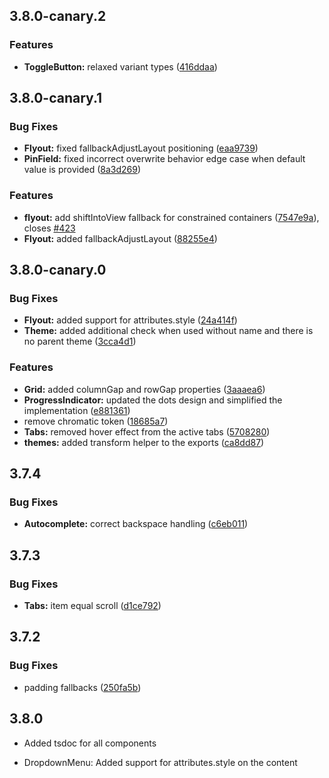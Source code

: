 ## 3.8.0-canary.2


### Features

* **ToggleButton:** relaxed variant types ([416ddaa](https://github.com/reshaped-ui/reshaped/commit/416ddaa3ebbeed9e12acfdc7e0fb3027943dfbbf))

## 3.8.0-canary.1

### Bug Fixes

- **Flyout:** fixed fallbackAdjustLayout positioning ([eaa9739](https://github.com/reshaped-ui/reshaped/commit/eaa9739bd340a60e942e3689fef46fa3ccd94f31))
- **PinField:** fixed incorrect overwrite behavior edge case when default value is provided ([8a3d269](https://github.com/reshaped-ui/reshaped/commit/8a3d269fbffad5530669445f2f0c9e107ac93eb0))

### Features

- **flyout:** add shiftIntoView fallback for constrained containers ([7547e9a](https://github.com/reshaped-ui/reshaped/commit/7547e9ad7bd445a49463b60f87d87fcd8eed430b)), closes [#423](https://github.com/reshaped-ui/reshaped/issues/423)
- **Flyout:** added fallbackAdjustLayout ([88255e4](https://github.com/reshaped-ui/reshaped/commit/88255e47b71e9166db31a5f54239be2ea59c2fb0))

## 3.8.0-canary.0

### Bug Fixes

- **Flyout:** added support for attributes.style ([24a414f](https://github.com/formaat-design/reshaped-source/commit/24a414fa050bd3f6f91d0d0dae37030dd1677aba))
- **Theme:** added additional check when used without name and there is no parent theme ([3cca4d1](https://github.com/formaat-design/reshaped-source/commit/3cca4d1ea0bb1a33f706bdc74f28f8f955a6a841))

### Features

- **Grid:** added columnGap and rowGap properties ([3aaaea6](https://github.com/formaat-design/reshaped-source/commit/3aaaea66e497636638397b2672e57e5d0a8be9ee))
- **ProgressIndicator:** updated the dots design and simplified the implementation ([e881361](https://github.com/formaat-design/reshaped-source/commit/e881361880b8d6381f56431078b253a78cec293b))
- remove chromatic token ([18685a7](https://github.com/formaat-design/reshaped-source/commit/18685a7b100c85094cc64d34a47f605bbb41c580))
- **Tabs:** removed hover effect from the active tabs ([5708280](https://github.com/formaat-design/reshaped-source/commit/5708280515f164b1b21c8ab5ea84eaadaa7f5379))
- **themes:** added transform helper to the exports ([ca8dd87](https://github.com/formaat-design/reshaped-source/commit/ca8dd870974920da01b93dfcff16e918080b0125))

## 3.7.4

### Bug Fixes

- **Autocomplete:** correct backspace handling ([c6eb011](https://github.com/formaat-design/reshaped-source/commit/c6eb011f4c8a64aca15997d9194d0b1d12ad2709))

## 3.7.3

### Bug Fixes

- **Tabs:** item equal scroll ([d1ce792](https://github.com/formaat-design/reshaped-source/commit/d1ce792de460092a9381fa61276db30209faf324))

## 3.7.2

### Bug Fixes

- padding fallbacks ([250fa5b](https://github.com/formaat-design/reshaped-source/commit/250fa5be907c81699ff8a9c2e9646c70194183b6))

## 3.8.0

- Added tsdoc for all components

- DropdownMenu: Added support for attributes.style on the content
